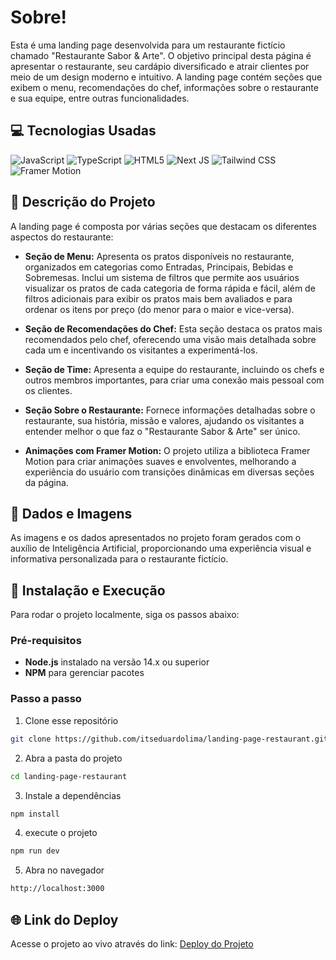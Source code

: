# Sobre!

Esta é uma landing page desenvolvida para um restaurante fictício chamado "Restaurante Sabor & Arte". O objetivo principal desta página é apresentar o restaurante, seu cardápio diversificado e atrair clientes por meio de um design moderno e intuitivo. A landing page contém seções que exibem o menu, recomendações do chef, informações sobre o restaurante e sua equipe, entre outras funcionalidades.

## 💻 Tecnologias Usadas

![JavaScript](https://img.shields.io/badge/javascript-%23323330.svg?style=for-the-badge&logo=javascript&logoColor=%23F7DF1E) 
![TypeScript](https://img.shields.io/badge/typescript-%23007ACC.svg?style=for-the-badge&logo=typescript&logoColor=white) 
![HTML5](https://img.shields.io/badge/html5-%23E34F26.svg?style=for-the-badge&logo=html5&logoColor=white) 
![Next JS](https://img.shields.io/badge/Next-black?style=for-the-badge&logo=next.js&logoColor=white) 
![Tailwind CSS](https://img.shields.io/badge/tailwindcss-%2338B2AC.svg?style=for-the-badge&logo=tailwind-css&logoColor=white)
![Framer Motion](https://img.shields.io/badge/framer--motion-%23000000.svg?style=for-the-badge&logo=framer&logoColor=white)

## 📄 Descrição do Projeto

A landing page é composta por várias seções que destacam os diferentes aspectos do restaurante:

- **Seção de Menu:** Apresenta os pratos disponíveis no restaurante, organizados em categorias como Entradas, Principais, Bebidas e Sobremesas. Inclui um sistema de filtros que permite aos usuários visualizar os pratos de cada categoria de forma rápida e fácil, além de filtros adicionais para exibir os pratos mais bem avaliados e para ordenar os itens por preço (do menor para o maior e vice-versa).
  
- **Seção de Recomendações do Chef:** Esta seção destaca os pratos mais recomendados pelo chef, oferecendo uma visão mais detalhada sobre cada um e incentivando os visitantes a experimentá-los.
  
- **Seção de Time:** Apresenta a equipe do restaurante, incluindo os chefs e outros membros importantes, para criar uma conexão mais pessoal com os clientes.
  
- **Seção Sobre o Restaurante:** Fornece informações detalhadas sobre o restaurante, sua história, missão e valores, ajudando os visitantes a entender melhor o que faz o "Restaurante Sabor & Arte" ser único.

- **Animações com Framer Motion:** O projeto utiliza a biblioteca Framer Motion para criar animações suaves e envolventes, melhorando a experiência do usuário com transições dinâmicas em diversas seções da página.

## 📸 Dados e Imagens

As imagens e os dados apresentados no projeto foram gerados com o auxílio de Inteligência Artificial, proporcionando uma experiência visual e informativa personalizada para o restaurante fictício.

## 🚀 Instalação e Execução

Para rodar o projeto localmente, siga os passos abaixo:

### Pré-requisitos

- **Node.js** instalado na versão 14.x ou superior
- **NPM** para gerenciar pacotes

### Passo a passo

1. Clone esse repositório

```bash
git clone https://github.com/itseduardolima/landing-page-restaurant.git
```

2. Abra a pasta do projeto

```bash
cd landing-page-restaurant
```

3. Instale a dependências

```bash
npm install
```

4. execute o projeto

```bash
npm run dev
```

5. Abra no navegador

```bash
http://localhost:3000
```

## 🌐 Link do Deploy

Acesse o projeto ao vivo através do link: [Deploy do Projeto](https://restaurante-sabor-e-arte.vercel.app/)


